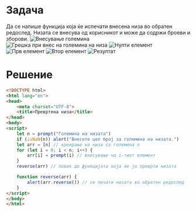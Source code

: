 # Задача
Да се напише функција која ќе испечати внесена низа во обратен редослед. Низата се внесува од корисникот и може да содржи броеви и зборови.
![Внесување големина](/img/slika1.png)
![Грешка при внес на големина на низа](/img/slika2.png)
![Нулти елемент](/img/slika3.png)
![Прв елемент](/img/slika4.png)
![Втор елемент](/img/slika5.png)
![Резултат](/img/slika6.png)
# Решение
```html
<!DOCTYPE html>
<html lang="en">
<head>
    <meta charset="UTF-8">
    <title>Превртена низа</title>
</head>
<body>
<script>
    let n = prompt("Големина на низата")
    if (isNaN(n)) alert("Внесете цел број за големина на низата.")
    let arr = [n] // креирање на низа со големина n
    for (let i = 0; i < n; i++) {
        arr[i] = prompt(i) // внесување на i-тиот елемент
    }
    reverse(arr) // повик до функцијата која ќе ја преврти низата

    function reverse(arr) {
        alert(arr.reverse()) // се печати низата во обратен редослед
    }
</script>
</body>
</html>
```